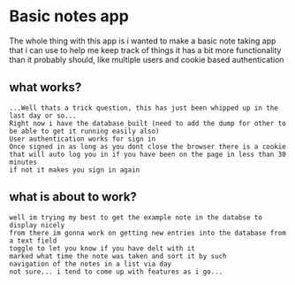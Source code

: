 # Basic notes app
The whole thing with this app is i wanted to make a basic note taking app that i can use to help me keep track of things
it has a bit more functionality than it probably should, like multiple users and cookie based authentication

## what works? 
    ...Well thats a trick question, this has just been whipped up in the last day or so...
    Right now i have the database built (need to add the dump for other to be able to get it running easily also)
    User authentication works for sign in
    Once signed in as long as you dont close the browser there is a cookie that will auto log you in if you have been on the page in less than 30 minutes
    if not it makes you sign in again

## what is about to work?
    well im trying my best to get the example note in the databse to display nicely
    from there im gonna work on getting new entries into the database from a text field
    toggle to let you know if you have delt with it
    marked what time the note was taken and sort it by such
    navigation of the notes in a list via day
    not sure... i tend to come up with features as i go...

